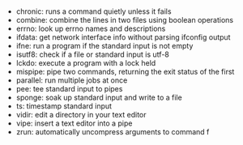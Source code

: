 # 

 - chronic: runs a command quietly unless it fails
 - combine: combine the lines in two files using boolean operations
 - errno: look up errno names and descriptions
 - ifdata: get network interface info without parsing ifconfig output
 - ifne: run a program if the standard input is not empty
 - isutf8: check if a file or standard input is utf-8
 - lckdo: execute a program with a lock held
 - mispipe: pipe two commands, returning the exit status of the first
 - parallel: run multiple jobs at once
 - pee: tee standard input to pipes
 - sponge: soak up standard input and write to a file
 - ts: timestamp standard input
 - vidir: edit a directory in your text editor
 - vipe: insert a text editor into a pipe
 - zrun: automatically uncompress arguments to command
f
